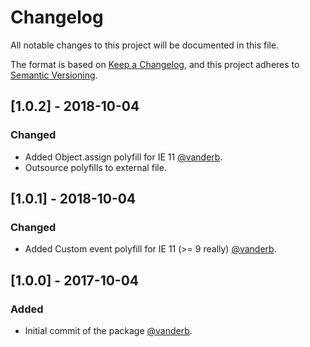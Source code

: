 # Changelog
All notable changes to this project will be documented in this file.

The format is based on [Keep a Changelog](https://keepachangelog.com/en/1.0.0/),
and this project adheres to [Semantic Versioning](https://semver.org/spec/v2.0.0.html).

## [1.0.2] - 2018-10-04

### Changed
- Added Object.assign polyfill for IE 11 [@vanderb](https://github.com/vanderb).
- Outsource polyfills to external file.

## [1.0.1] - 2018-10-04

### Changed
- Added Custom event polyfill for IE 11 (>= 9 really) [@vanderb](https://github.com/vanderb).

## [1.0.0] - 2017-10-04
### Added
- Initial commit of the package [@vanderb](https://github.com/vanderb).
